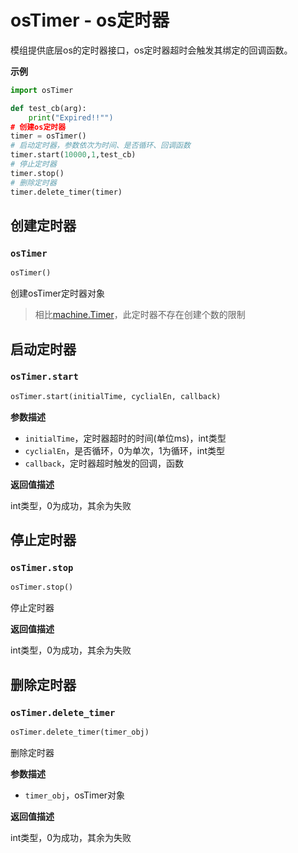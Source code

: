 # osTimer - os定时器

模组提供底层os的定时器接口，os定时器超时会触发其绑定的回调函数。

**示例**

```python
import osTimer

def test_cb(arg):
    print("Expired!!"")
# 创建os定时器
timer = osTimer()
# 启动定时器，参数依次为时间、是否循环、回调函数
timer.start(10000,1,test_cb)
# 停止定时器
timer.stop()
# 删除定时器
timer.delete_timer(timer)
```


## 创建定时器

### `osTimer`

```python
osTimer()
```

创建osTimer定时器对象

> 相比[machine.Timer](./machine.Timer.md)，此定时器不存在创建个数的限制

## 启动定时器

### `osTimer.start`

```python
osTimer.start(initialTime, cyclialEn, callback)
```

**参数描述**                              

* `initialTime`，定时器超时的时间(单位ms)，int类型
* `cyclialEn`，是否循环，0为单次，1为循环，int类型
* `callback`，定时器超时触发的回调，函数

**返回值描述**

int类型，0为成功，其余为失败

## 停止定时器

### `osTimer.stop`

```python
osTimer.stop()
```
停止定时器

**返回值描述**

int类型，0为成功，其余为失败

## 删除定时器

### `osTimer.delete_timer`

```python
osTimer.delete_timer(timer_obj)
```
删除定时器

**参数描述**                              

* `timer_obj`，osTimer对象

**返回值描述**

int类型，0为成功，其余为失败